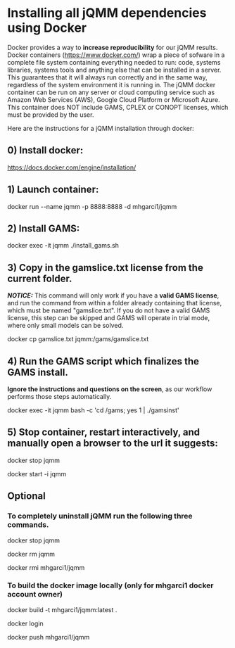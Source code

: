 # Installing all jQMM dependencies using Docker 
Docker provides a way to **increase reproducibility** for our jQMM results. Docker containers (https://www.docker.com/) wrap a piece of sofware in a complete file system containing everything needed to run: code, systems libraries, systems tools and anything else that can be installed in a server. This guarantees that it will always run correctly and in the same way, regardless of the system environment it is running in. The jQMM docker container can be run on any server or cloud computing service such as Amazon Web Services (AWS), Google Cloud Platform or Microsoft Azure. This container does NOT include GAMS, CPLEX or CONOPT licenses, which must be provided by the user.

Here are the instructions for a jQMM installation through docker:
## 0) Install docker:

https://docs.docker.com/engine/installation/

## 1) Launch container:

docker run --name jqmm -p 8888:8888 -d mhgarci1/jqmm

## 2) Install GAMS:

docker exec -it jqmm ./install_gams.sh

## 3) Copy in the gamslice.txt license from the current folder.
***NOTICE:*** This command will only work if you have a **valid GAMS license**, and run the command from within a folder already containing that license, which must be named "gamslice.txt". If you do not have a valid GAMS license, this step can be skipped and GAMS will operate in trial mode, where only small models can be solved.

docker cp gamslice.txt jqmm:/gams/gamslice.txt

## 4) Run the GAMS script which finalizes the GAMS install. 
**Ignore the instructions and questions on the screen**, as our workflow performs those steps automatically.

docker exec -it jqmm bash -c 'cd /gams; yes 1 | ./gamsinst'

## 5) Stop container, restart interactively, and  manually open a browser to the url it suggests:

docker stop jqmm

docker start -i jqmm

## Optional
### To **completely uninstall jQMM** run the following three commands.

docker stop jqmm

docker rm jqmm

docker rmi mhgarci1/jqmm

### To build the docker image locally (only for mhgarci1 docker account owner)

docker build -t mhgarci1/jqmm:latest .

docker login

docker push mhgarci1/jqmm


